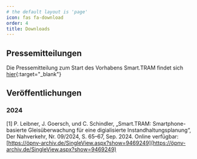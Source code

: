 ```yaml
---
# the default layout is 'page'
icon: fas fa-download
order: 4
title: Downloads
---
```


## Pressemitteilungen
Die Pressemitteilung zum Start des Vorhabens Smart.TRAM findet sich [hier](/smarttram/assets/pdf/Smart_TRAM_mFUND_Pressemitteilung_20231019.pdf){:target="_blank"}

## Veröffentlichungen

### 2024

[1] P. Leibner, J. Goersch, und C. Schindler, „Smart.TRAM: Smartphone-basierte Gleisüberwachung für eine digialisierte Instandhaltungsplanung“, Der Nahverkehr, Nr. 09/2024, S. 65–67, Sep. 2024. Online verfügbar: [https://öpnv-archiv.de/SingleView.aspx?show=9469249](https://öpnv-archiv.de/SingleView.aspx?show=9469249)
